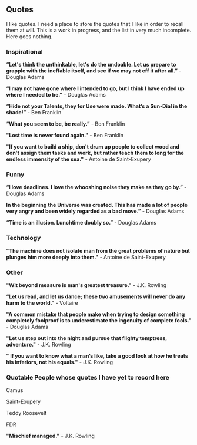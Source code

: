 ## Quotes

I like quotes.  I need a place to store the quotes that I like in order to recall them at will.  This is a work in progress, and the list in very much incomplete. Here goes nothing.

### Inspirational

**“Let's think the unthinkable, let's do the undoable. Let us prepare to grapple with the ineffable itself, and see if we may not eff it after all.”** - Douglas Adams

**“I may not have gone where I intended to go, but I think I have ended up where I needed to be.”** - Douglas Adams

**“Hide not your Talents, they for Use were made. What’s a Sun-Dial in the shade!”** - Ben Franklin

**“What you seem to be, be really.”** - Ben Franklin

**"Lost time is never found again."** - Ben Franklin

**"If you want to build a ship, don't drum up people to collect wood and don't assign them tasks and work, but rather teach them to long for the endless immensity of the sea."** - Antoine de Saint-Exupery

### Funny

**“I love deadlines. I love the whooshing noise they make as they go by.”** - Douglas Adams

**In the beginning the Universe was created. This has made a lot of people very angry and been widely regarded as a bad move.”** - Douglas Adams

**“Time is an illusion. Lunchtime doubly so.”** - Douglas Adams

### Technology

**"The machine does not isolate man from the great problems of nature but plunges him more deeply into them."** - Antoine de Saint-Exupery

### Other

**"Wit beyond measure is man's greatest treasure."** - J.K. Rowling

**“Let us read, and let us dance; these two amusements will never do any harm to the world.”** - Voltaire

**"A common mistake that people make when trying to design something completely foolproof is to underestimate the ingenuity of complete fools."** - Douglas Adams

**"Let us step out into the night and pursue that flighty temptress, adventure."** - J.K. Rowling

**" If you want to know what a man’s like, take a good look at how he treats his inferiors, not his equals."** - J.K. Rowling

### Quotable People whose quotes I have yet to record here

Camus

Saint-Exupery

Teddy Roosevelt

FDR

**"Mischief managed."** - J.K. Rowling
